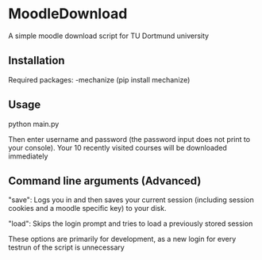 # MoodleDownload
A simple moodle download script for TU Dortmund university

## Installation
Required packages: -mechanize (pip install mechanize)

## Usage
python main.py

Then enter username and password (the password input does not print to your console).
Your 10 recently visited courses will be downloaded immediately

## Command line arguments (Advanced)
"save": Logs you in and then saves your current session (including session cookies and a moodle specific key) to your disk.

"load": Skips the login prompt and tries to load a previously stored session

These options are primarily for development, as a new login for every testrun of the script is unnecessary
